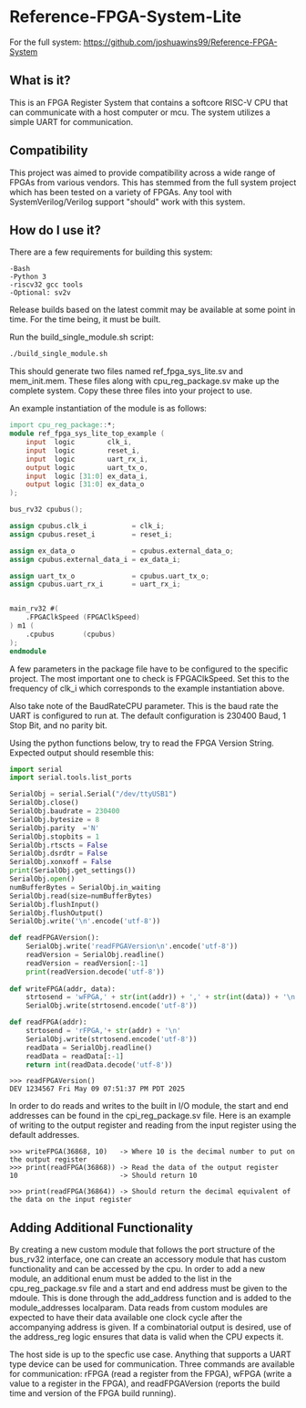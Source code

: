 # Reference-FPGA-System-Lite

For the full system: https://github.com/joshuawins99/Reference-FPGA-System

## What is it?
This is an FPGA Register System that contains a softcore RISC-V CPU that can communicate with a host computer or mcu. The system utilizes a simple UART for communication.

## Compatibility
This project was aimed to provide compatibility across a wide range of FPGAs from various vendors. This has stemmed from the full system project which has been tested on a variety of FPGAs. Any tool with SystemVerilog/Verilog support "should" work with this system.

## How do I use it?
There are a few requirements for building this system:
```
-Bash
-Python 3
-riscv32 gcc tools
-Optional: sv2v
```

Release builds based on the latest commit may be available at some point in time. For the time being, it must be built.

Run the build_single_module.sh script:
```bash
./build_single_module.sh
```
This should generate two files named ref_fpga_sys_lite.sv and mem_init.mem. These files along with cpu_reg_package.sv make up the complete system. Copy these three files into your project to use.

An example instantiation of the module is as follows:
```Verilog
import cpu_reg_package::*;
module ref_fpga_sys_lite_top_example (
    input  logic        clk_i,
    input  logic        reset_i,
    input  logic        uart_rx_i,
    output logic        uart_tx_o,
    input  logic [31:0] ex_data_i,
    output logic [31:0] ex_data_o
);

bus_rv32 cpubus();

assign cpubus.clk_i           = clk_i;
assign cpubus.reset_i         = reset_i;

assign ex_data_o              = cpubus.external_data_o;
assign cpubus.external_data_i = ex_data_i;

assign uart_tx_o              = cpubus.uart_tx_o;
assign cpubus.uart_rx_i       = uart_rx_i;


main_rv32 #(
    .FPGAClkSpeed (FPGAClkSpeed)
) m1 (
    .cpubus       (cpubus)
);
endmodule
```

A few parameters in the package file have to be configured to the specific project. The most important one to check is FPGAClkSpeed. Set this to the frequency of clk_i which corresponds to the example instantiation above.

Also take note of the BaudRateCPU parameter. This is the baud rate the UART is configured to run at. The default configuration is 230400 Baud, 1 Stop Bit, and no parity bit.

Using the python functions below, try to read the FPGA Version String. Expected output should resemble this:
```Python
import serial
import serial.tools.list_ports

SerialObj = serial.Serial("/dev/ttyUSB1")
SerialObj.close()
SerialObj.baudrate = 230400
SerialObj.bytesize = 8
SerialObj.parity  ='N'
SerialObj.stopbits = 1
SerialObj.rtscts = False
SerialObj.dsrdtr = False
SerialObj.xonxoff = False
print(SerialObj.get_settings())
SerialObj.open()
numBufferBytes = SerialObj.in_waiting
SerialObj.read(size=numBufferBytes)
SerialObj.flushInput()
SerialObj.flushOutput()
SerialObj.write('\n'.encode('utf-8'))

def readFPGAVersion():
    SerialObj.write('readFPGAVersion\n'.encode('utf-8'))
    readVersion = SerialObj.readline()
    readVersion = readVersion[:-1]
    print(readVersion.decode('utf-8'))
    
def writeFPGA(addr, data):
    strtosend = 'wFPGA,' + str(int(addr)) + ',' + str(int(data)) + '\n'
    SerialObj.write(strtosend.encode('utf-8'))

def readFPGA(addr):
    strtosend = 'rFPGA,'+ str(addr) + '\n'
    SerialObj.write(strtosend.encode('utf-8'))
    readData = SerialObj.readline()
    readData = readData[:-1]
    return int(readData.decode('utf-8'))
```

```
>>> readFPGAVersion()
DEV 1234567 Fri May 09 07:51:37 PM PDT 2025
```

In order to do reads and writes to the built in I/O module, the start and end addresses can be found in the cpi_reg_package.sv file. Here is an example of writing to the output register and reading from the input register using the default addresses.

```
>>> writeFPGA(36868, 10)   -> Where 10 is the decimal number to put on the output register
>>> print(readFPGA(36868)) -> Read the data of the output register
10                         -> Should return 10

>>> print(readFPGA(36864)) -> Should return the decimal equivalent of the data on the input register
```
## Adding Additional Functionality

By creating a new custom module that follows the port structure of the bus_rv32 interface, one can create an accessory module that has custom functionality and can be accessed by the cpu. In order to add a new module, an additional enum must be added to the list in the cpu_reg_package.sv file and a start and end address must be given to the mdoule. This is done through the add_address function and is added to the module_addresses localparam. Data reads from custom modules are expected to have their data available one clock cycle after the accompanying address is given. If a combinatorial output is desired, use of the address_reg logic ensures that data is valid when the CPU expects it.

The host side is up to the specfic use case. Anything that supports a UART type device can be used for communication. Three commands are available for communication: rFPGA (read a register from the FPGA), wFPGA (write a value to a register in the FPGA), and readFPGAVersion (reports the build time and version of the FPGA build running). 